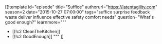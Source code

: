 [[!template id="episode"
title="Suffice"
authorurl="https://latentagility.com"
season=2
date="2015-10-27 07:00:00"
tags="suffice surprise feedback waste deliver influence effective safety comfort needs"
question="What's good enough?"
learnmore="""
- [[!c2 CleanTheKitchen]]
- [[!c2 GoodEnough]]
"""
]]
